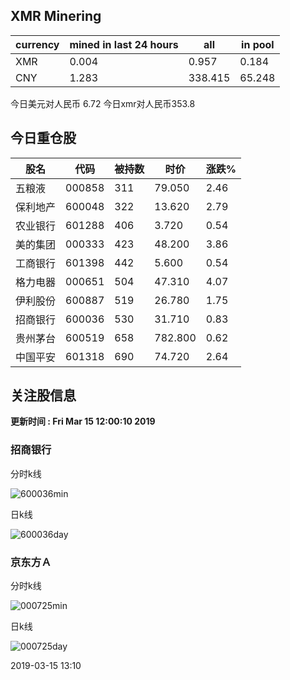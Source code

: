 ## XMR Minering

|currency|mined in last 24 hours|all|in pool|
|---|---|---|---|
|XMR|0.004|0.957|0.184|
|CNY|1.283|338.415|65.248|

今日美元对人民币 6.72	今日xmr对人民币353.8


## 今日重仓股 

|股名|代码|被持数|时价|涨跌%|
|---|---|---|---|---|
|五粮液|000858|311|79.050|2.46|
|保利地产|600048|322|13.620|2.79|
|农业银行|601288|406|3.720|0.54|
|美的集团|000333|423|48.200|3.86|
|工商银行|601398|442|5.600|0.54|
|格力电器|000651|504|47.310|4.07|
|伊利股份|600887|519|26.780|1.75|
|招商银行|600036|530|31.710|0.83|
|贵州茅台|600519|658|782.800|0.62|
|中国平安|601318|690|74.720|2.64|

## 关注股信息
**更新时间 : Fri Mar 15 12:00:10 2019**
### 招商银行 
分时k线

![600036min](http://image.sinajs.cn/newchart/min/n/sh600036.gif)

日k线

![600036day](http://image.sinajs.cn/newchart/daily/n/sh600036.gif)

### 京东方Ａ 
分时k线

![000725min](http://image.sinajs.cn/newchart/min/n/sz000725.gif)

日k线

![000725day](http://image.sinajs.cn/newchart/daily/n/sz000725.gif)

2019-03-15 13:10